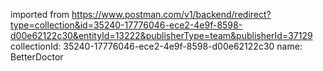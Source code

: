 imported from https://www.postman.com/v1/backend/redirect?type=collection&id=35240-17776046-ece2-4e9f-8598-d00e62122c30&entityId=13222&publisherType=team&publisherId=37129
collectionId: 35240-17776046-ece2-4e9f-8598-d00e62122c30
name: BetterDoctor